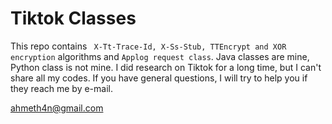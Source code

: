 # Tiktok Classes
This repo contains ` X-Tt-Trace-Id, X-Ss-Stub, TTEncrypt and XOR encryption` algorithms and `Applog request class`. Java classes are mine, Python class is not mine. I did research on Tiktok for a long time, but I can't share all my codes. If you have general questions, I will try to help you if they reach me by e-mail.

ahmeth4n@gmail.com
